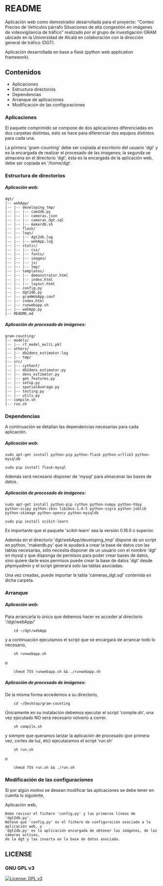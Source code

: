 # README #

Aplicación web como demostrador desarrollada para el proyecto: "Conteo Preciso de Vehículos párrafo Situaciones de alta congestión en imágenes de videovigilancia de tráfico" realizado por el grupo de investigación GRAM ubicado en la Universidad de Alcalá en colaboración con la dirección general de tráfico (DGT).

Aplicación desarrollada en base a flask (python web application framework).

## Contenidos ##

* Aplicaciones
* Estructura directorios
* Dependencias
* Arranque de aplicaciones
* Modificación de las configuraciones

### Aplicaciones ##

El paquete comprimido se compone de dos aplicaciones diferenciadas en dos carpetas distintas, esto se hace para diferenciar dos equipos distintos para cada una.

La primera 'gram-counting' debe ser copiada al escritorio del usuario 'dgt' y es la encargada de realizar el procesado de las imagenes; la segunda se almacena en  el directorio 'dgt', ésta es la encargada de la aplicación web, debe ser copiada en '/home/dgt'.


### Estructura de directorios ###

##### Aplicación web: #####

	dgt/
	|-- webApp/
	|-- |-- developing_tmp/
	|-- |-- |-- cam2db.py
	|-- |-- |-- cameras.json
	|-- |-- |-- cameras_dgt.sql
	|-- |-- |-- makerdb.sh
	|-- |-- flask/
	|-- |-- logs/
	|-- |-- |-- dgt2db.log
	|-- |-- |-- webApp.log
	|-- |-- static/
	|-- |-- |-- css/
	|-- |-- |-- fonts/
	|-- |-- |-- images/
	|-- |-- |-- js/
	|-- |-- |-- tmp/
	|-- |-- templates/
	|-- |-- |-- demonstrator.html
	|-- |-- |-- index.html
	|-- |-- |-- layout.html
	|-- |-- config.py
	|-- |-- dgt2db.py
	|-- |-- gramWebApp.conf
	|-- |-- index.html
	|-- |-- runwebapp.sh
	|-- |-- webApp.py
	|-- README.md

##### Aplicación de procesado de imágenes: #####

	gram-counting/
	|-- models/
	|-- |-- rf_model_multi.pkl
	|-- others/
	|-- |-- db2dens_estimator.log
	|-- |-- tmp/
	|-- src/
	|--	|-- cythonf/
	|-- |-- db2dens_estimator.py
	|-- |-- dens_estimator.py
	|-- |-- gen_features.py
	|-- |-- setup.py
	|-- |-- spatialAverage.py
	|-- |-- testing.py
	|-- |-- utils.py
	|-- compile.sh
	|-- run.sh



### Dependencias ###

A continuación se detallan las dependencias necesarias para cada aplicación.

##### Aplicación web: #####

	sudo apt-get install python-pip python-flask python-urllib3 python-mysqldb

	sudo pip install flask-mysql

Además será necesario disponer de 'mysql' para almacenar las bases de datos.


##### Aplicación de procesado de imágenes: #####

	sudo apt-get install python-pip cython python-numpy python-h5py python-scipy python-ibus libibus-1.0-5 python-vigra python-joblib python-skimage python-opencv python-mysqldb

	sudo pip install scikit-learn


Es importante que el paquete 'scikit-learn' sea la versión 0.16.0 o superior.


Además en el directorio 'dgt/webApp/developing_tmp' dispone de un script en python, 'makerdb.py' que le ayudará a crear la base de datos con las tablas necesarias, sólo necesita disponer de un usuario con el nombre 'dgt' en mysql y que disponga de permisos para poder crear bases de datos, sino quiere darle esos permisos puede crear la base de datos 'dgt' desde phpmyadmin y el script generará solo las tablas asociadas.

Una vez creadas, puede importar la tabla 'cameras_dgt.sql' contenida en dicha carpeta.


### Arranque ###

##### Aplicación web: #####
	
Para arrancarla lo único que debemos hacer es acceder al directorio '/dgt/webApp/'

		cd ~/dgt/webApp

y a continuación ejecutamos el script que se encargará de arrancar todo lo necesario,

		sh runwebapp.sh

o

		chmod 755 runwebapp.sh && ./runwebapp.sh 


##### Aplicación de procesado de imágenes: #####

De la misma forma accedemos a su directorio,

		cd ~/Desktop/gram-counting

Únicamente en su instalación debemos ejecutar el script 'compile.sh', una vez ejecutado NO será necesario volverlo a correr.

		sh compile.sh

y siempre que queramos lanzar la aplicación de procesado (por primera vez, cortes de luz, étc) ejecutaramos el script 'run.sh'

		sh run.sh

o

		chmod 755 run.sh && ./run.sh



### Modificación de las configuraciones ###

Si por algún motivo se desean modificar las aplicaciones se debe tener en cuenta lo siguiente,


Aplicación web,

	Debe revisar el fichero 'config.py' y las primeras líneas de 'dgt2db.py'.
	Nótese que 'config.py' es el fichero de configuración asociado a la aplicación web, y 
	'dgt2db.py' es la aplicación encargada de obtener las imágenes, de las cámaras activas, 
	de la dgt y las inserta en la base de datos asociada.

## LICENSE
### GNU GPL v3
[![License: GPL v3](https://img.shields.io/badge/License-GPLv3-blue.svg)](https://www.gnu.org/licenses/gpl-3.0)
